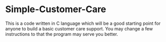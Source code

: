 # Simple-Customer-Care
This is a code written in C language which will be a good starting point for anyone to build a basic customer care support. You may change a few instructions to that the program may serve you better.
